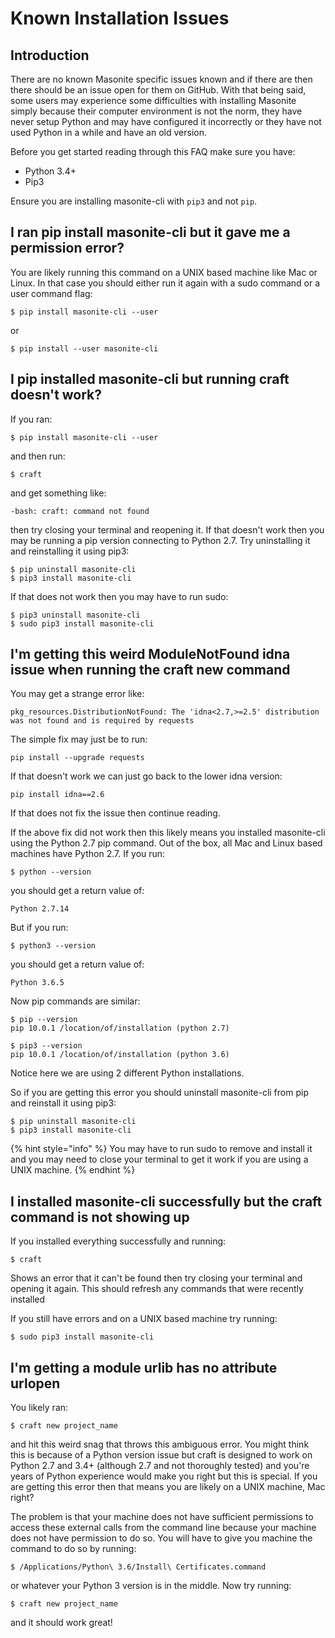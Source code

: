 # Known Installation Issues

## Introduction

There are no known Masonite specific issues known and if there are then there should be an issue open for them on GitHub. With that being said, some users may experience some difficulties with installing Masonite simply because their computer environment is not the norm, they have never setup Python and may have configured it incorrectly or they have not used Python in a while and have an old version.

Before you get started reading through this FAQ make sure you have:

* Python 3.4+
* Pip3

Ensure you are installing masonite-cli with `pip3` and not `pip`.

## I ran pip install masonite-cli but it gave me a permission error?

You are likely running this command on a UNIX based machine like Mac or Linux. In that case you should either run it again with a sudo command or a user command flag:  


```text
$ pip install masonite-cli --user
```

or

```text
$ pip install --user masonite-cli
```

## I pip installed masonite-cli but running craft doesn't work?

If you ran:

```text
$ pip install masonite-cli --user
```

and then run:

```text
$ craft
```

and get something like:

```text
-bash: craft: command not found
```

then try closing your terminal and reopening it. If that doesn't work then you may be running a pip version connecting to Python 2.7. Try uninstalling it and reinstalling it using pip3:

```text
$ pip uninstall masonite-cli
$ pip3 install masonite-cli
```

If that does not work then you may have to run sudo:

```text
$ pip3 uninstall masonite-cli
$ sudo pip3 install masonite-cli
```

## I'm getting this weird ModuleNotFound idna issue when running the craft new command

You may get a strange error like:

```text
pkg_resources.DistributionNotFound: The 'idna<2.7,>=2.5' distribution was not found and is required by requests
```

The simple fix may just be to run:

```text
pip install --upgrade requests
```

If that doesn't work we can just go back to the lower idna version:

```text
pip install idna==2.6
```

If that does not fix the issue then continue reading. 

If the above fix did not work then this likely means you installed masonite-cli using the Python 2.7 pip command. Out of the box, all Mac and Linux based machines have Python 2.7. If you run:

```text
$ python --version
```

you should get a return value of:

```text
Python 2.7.14
```

But if you run:

```text
$ python3 --version
```

you should get a return value of:

```text
Python 3.6.5
```

Now pip commands are similar:

```text
$ pip --version
pip 10.0.1 /location/of/installation (python 2.7)

$ pip3 --version
pip 10.0.1 /location/of/installation (python 3.6)
```

Notice here we are using 2 different Python installations.

So if you are getting this error you should uninstall masonite-cli from pip and reinstall it using pip3:

```text
$ pip uninstall masonite-cli
$ pip3 install masonite-cli
```

{% hint style="info" %}
You may have to run sudo to remove and install it and you may need to close your terminal to get it work if you are using a UNIX machine.
{% endhint %}

## I installed masonite-cli successfully but the craft command is not showing up

If you installed everything successfully and running:

```text
$ craft
```

Shows an error that it can't be found then try closing your terminal and opening it again. This should refresh any commands that were recently installed

If you still have errors and on a UNIX based machine try running:

```text
$ sudo pip3 install masonite-cli
```

## I'm getting a module urlib has no attribute urlopen

You likely ran:

```text
$ craft new project_name
```

and hit this weird snag that throws this ambiguous error. You might think this is because of a Python version issue but craft is designed to work on Python 2.7 and 3.4+ \(although 2.7 and not thoroughly tested\) and you're years of Python experience would make you right but this is special. If you are getting this error then that means you are likely on a UNIX machine, Mac right?

The problem is that your machine does not have sufficient permissions to access these external calls from the command line because your machine does not have permission to do so. You will have to give you machine the command to do so by running:

```text
$ /Applications/Python\ 3.6/Install\ Certificates.command
```

or whatever your Python 3 version is in the middle. Now try running:

```text
$ craft new project_name
```

and it should work great!



